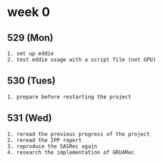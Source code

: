 # week 0

## 529 (Mon)

``` 
1. set up eddie
2. test eddie usage with a script file (not GPU)
```

## 530 (Tues)

```
1. prepare before restarting the project
```

## 531 (Wed)

``` 
1. reread the previous progress of the project
2. reread the IPP report
3. reproduce the SASRec again
4. research the implementation of GRU4Rec
```

